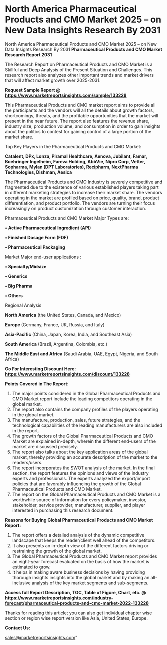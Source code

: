 # North America Pharmaceutical Products and CMO Market 2025 – on New Data Insights Research By 2031
North America Pharmaceutical Products and CMO Market 2025 – on New Data Insights Research By 2031
<strong>Pharmaceutical Products and CMO Market Research Report 2031</strong>

The Research Report on Pharmaceutical Products and CMO Market is a Skillful and Deep Analysis of the Present Situation and Challenges. This research report also analyzes other important trends and market drivers that will affect market growth over 2025-2031.

<strong>Request Sample Report @ <a href=https://www.marketreportsinsights.com/sample/133228>https://www.marketreportsinsights.com/sample/133228</a></strong>

This Pharmaceutical Products and CMO market report aims to provide all the participants and the vendors will all the details about growth factors, shortcomings, threats, and the profitable opportunities that the market will present in the near future. The report also features the revenue share, industry size, production volume, and consumption in order to gain insights about the politics to contest for gaining control of a large portion of the market share.

Top Key Players in the Pharmaceutical Products and CMO Market:

<strong>Catalent, DPx, Lonza, Piramal Healthcare, Aenova, Jubilant, Famar, Boehringer Ingelheim, Fareva Holding, AbbVie, Nipro Corp, Vetter, Sopharma, Mylan (DPT Laboratories), Recipharm, NextPharma Technologies, Dishman, Aesica</strong>

The Pharmaceutical Products and CMO Industry is severely competitive and fragmented due to the existence of various established players taking part in different marketing strategies to increase their market share. The vendors operating in the market are profiled based on price, quality, brand, product differentiation, and product portfolio. The vendors are turning their focus increasingly on product customization through customer interaction.

Pharmaceutical Products and CMO Market Major Types are:

<strong>• Active Pharmaceutical Ingredient (API)

• Finished Dosage Form (FDF)

• Pharmaceutical Packaging</strong>

Market Major end-user applications :

<strong>• Specialty/Midsize

• Generics

• Big Pharma

• Others</strong>

Regional Analysis

</u><strong><b>North America</b></strong> (the United States, Canada, and Mexico)

<strong><b>Europe </b></strong>(Germany, France, UK, Russia, and Italy)

<strong><b>Asia-Pacific</b></strong> (China, Japan, Korea, India, and Southeast Asia)

<strong><b>South America</b></strong> (Brazil, Argentina, Colombia, etc.)

<strong><b>The Middle East and Africa</b></strong> (Saudi Arabia, UAE, Egypt, Nigeria, and South Africa)

<strong>Go For Interesting Discount Here: <a href=https://www.marketreportsinsights.com/discount/133228>https://www.marketreportsinsights.com/discount/133228</a></strong>

<strong>Points Covered in The Report:</strong>
<ol>
  <li>The major points considered in the Global Pharmaceutical Products and CMO Market report include the leading competitors operating in the global market.</li>
  <li>The report also contains the company profiles of the players operating in the global market.</li>
  <li>The manufacture, production, sales, future strategies, and the technological capabilities of the leading manufacturers are also included in the report.</li>
  <li>The growth factors of the Global Pharmaceutical Products and CMO Market are explained in-depth, wherein the different end-users of the market are discussed precisely.</li>
  <li>The report also talks about the key application areas of the global market, thereby providing an accurate description of the market to the readers/users.</li>
  <li>The report incorporates the SWOT analysis of the market. In the final section, the report features the opinions and views of the industry experts and professionals. The experts analyzed the export/import policies that are favorably influencing the growth of the Global Pharmaceutical Products and CMO Market.</li>
  <li>The report on the Global Pharmaceutical Products and CMO Market is a worthwhile source of information for every policymaker, investor, stakeholder, service provider, manufacturer, supplier, and player interested in purchasing this research document.</li>
</ol>
<strong>Reasons for Buying Global Pharmaceutical Products and CMO Market Report:</strong>

<ol>
  <li>The report offers a detailed analysis of the dynamic competitive landscape that keeps the reader/client well ahead of the competitors.</li>
  <li>It also presents an in-depth view of the different factors driving or restraining the growth of the global market.</li>
  <li>The Global Pharmaceutical Products and CMO Market report provides an eight-year forecast evaluated on the basis of how the market is estimated to grow.</li>
  <li>It helps in making aware business decisions by having providing thorough insights insights into the global market and by making an all-inclusive analysis of the key market segments and sub-segments.</li>
</ol>
<strong>Access full Report Description, TOC, Table of Figure, Chart, etc. @ <a href=https://www.marketreportsinsights.com/industry-forecast/pharmaceutical-products-and-cmo-market-2022-133228>https://www.marketreportsinsights.com/industry-forecast/pharmaceutical-products-and-cmo-market-2022-133228</a></strong>


Thanks for reading this article; you can also get individual chapter wise section or region wise report version like Asia, United States, Europe.

<strong>Contact Us:</strong>

sales@marketreportsinsights.com"
